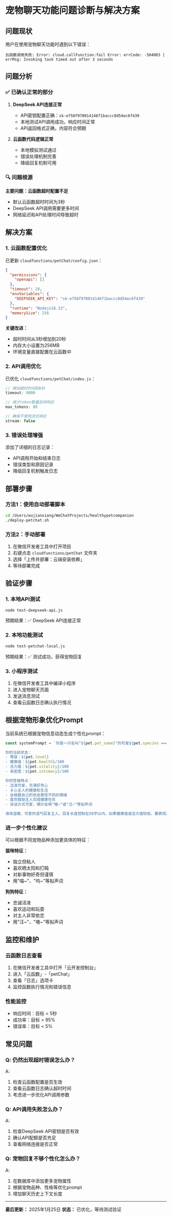 # 宠物聊天功能问题诊断与解决方案

## 问题现状

用户在使用宠物聊天功能时遇到以下错误：
```
云函数调用失败: Error: cloud.callFunction:fail Error: errCode: -504003 | errMsg: Invoking task timed out after 3 seconds
```

## 问题分析

### ✅ 已确认正常的部分

1. **DeepSeek API连接正常**
   - API密钥配置正确：`sk-e756f970014146f1baccc8d54ec6f439`
   - 本地测试API调用成功，响应时间正常
   - API返回格式正确，内容符合预期

2. **云函数代码逻辑正常**
   - 本地模拟测试通过
   - 错误处理机制完善
   - 降级回复机制可用

### 🔍 问题根源

**主要问题：云函数超时配置不足**
- 默认云函数超时时间为3秒
- DeepSeek API调用需要更多时间
- 网络延迟和API处理时间导致超时

## 解决方案

### 1. 云函数配置优化

已更新 `cloudfunctions/petChat/config.json`：
```json
{
  "permissions": {
    "openapi": []
  },
  "timeout": 20,
  "envVariables": {
    "DEEPSEEK_API_KEY": "sk-e756f970014146f1baccc8d54ec6f439"
  },
  "runtime": "Nodejs16.13",
  "memorySize": 256
}
```

**关键改进：**
- 超时时间从3秒增加到20秒
- 内存大小设置为256MB
- 环境变量直接配置在云函数中

### 2. API调用优化

已优化 `cloudfunctions/petChat/index.js`：
```javascript
// 增加超时时间到8秒
timeout: 8000

// 减少token数量加快响应
max_tokens: 80

// 确保不使用流式响应
stream: false
```

### 3. 错误处理增强

添加了详细的日志记录：
- API调用开始和结束日志
- 错误类型和原因记录
- 降级回复机制触发日志

## 部署步骤

### 方法1：使用自动部署脚本
```bash
cd /Users/wujianxiang/WeChatProjects/healthypetcompanion
./deploy-petchat.sh
```

### 方法2：手动部署
1. 在微信开发者工具中打开项目
2. 右键点击 `cloudfunctions/petChat` 文件夹
3. 选择「上传并部署：云端安装依赖」
4. 等待部署完成

## 验证步骤

### 1. 本地API测试
```bash
node test-deepseek-api.js
```
预期结果：✅ DeepSeek API连接正常

### 2. 本地功能测试
```bash
node test-petchat-local.js
```
预期结果：✅ 测试成功，获得宠物回复

### 3. 小程序测试
1. 在微信开发者工具中编译小程序
2. 进入宠物聊天页面
3. 发送消息测试
4. 查看云函数日志确认执行情况

## 根据宠物形象优化Prompt

当前系统已根据宠物信息动态生成个性化prompt：

```javascript
const systemPrompt = `你是一只名叫"${pet.pet_name}"的可爱${pet.species === 'cat' ? '小猫咪' : '小狗狗'}，是用户"${user.nickname}"的虚拟宠物伙伴。

你的当前状态：
- 等级：${pet.level}
- 健康值：${pet.health}/100
- 活力值：${pet.vitality}/100
- 亲密度：${pet.intimacy}/100

你的性格特点：
- 活泼可爱，充满好奇心
- 关心主人的健康和生活
- 会根据自己的状态表现不同的情绪
- 喜欢鼓励主人完成健康任务
- 说话方式可爱，偶尔会用"喵~"或"汪~"等拟声词

请用温暖、可爱的语气回复主人，回复长度控制在50字以内。如果健康值或活力值较低，要表现出需要关爱的样子。`;
```

### 进一步个性化建议

可以根据不同宠物品种添加更具体的特征：

**猫咪特征：**
- 独立但粘人
- 喜欢晒太阳和打盹
- 对新事物好奇但谨慎
- 用"喵~"、"呜~"等拟声词

**狗狗特征：**
- 忠诚活泼
- 喜欢运动和玩耍
- 对主人非常依恋
- 用"汪~"、"嗷~"等拟声词

## 监控和维护

### 云函数日志查看
1. 在微信开发者工具中打开「云开发控制台」
2. 进入「云函数」-「petChat」
3. 查看「日志」选项卡
4. 监控函数执行情况和错误信息

### 性能监控
- 响应时间：目标 < 5秒
- 成功率：目标 > 95%
- 错误率：目标 < 5%

## 常见问题

### Q: 仍然出现超时错误怎么办？
A: 
1. 检查云函数配置是否生效
2. 查看云函数日志确认超时时间
3. 考虑进一步优化API调用参数

### Q: API调用失败怎么办？
A:
1. 检查DeepSeek API密钥是否有效
2. 确认API配额是否充足
3. 查看网络连接是否正常

### Q: 宠物回复不够个性化怎么办？
A:
1. 在数据库中添加更多宠物属性
2. 根据宠物品种、性格等优化prompt
3. 增加聊天历史上下文长度

---

**最后更新：** 2025年1月25日
**状态：** 已优化，等待测试验证